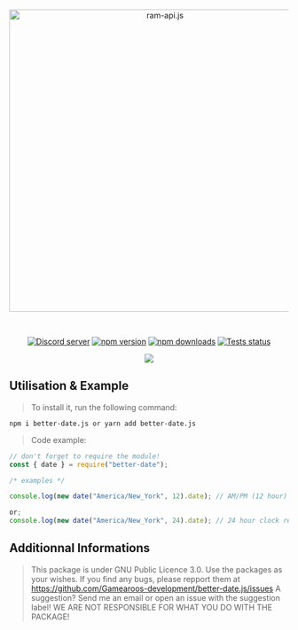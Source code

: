 <div align="center">
  <br />
  <p>
    <a href="https://www.npmjs.com/package/better-date.js"><img src="https://gamearoo.top/ram/Bd.png" width="546" alt="ram-api.js" /></a>
  </p>
  <br />
  <p>
    <a href="https://discord.gg/q3ycRjBG9q"><img src="https://img.shields.io/discord/605900262581993472?color=5865F2&logo=discord&logoColor=white" alt="Discord server" /></a>
    <a href="https://www.npmjs.com/package/better-date.js"><img src="https://img.shields.io/npm/v/better-date.js.svg?maxAge=3600" alt="npm version" /></a>
    <a href="https://www.npmjs.com/package/better-date.js"><img src="https://img.shields.io/npm/dt/better-date.js.svg?maxAge=3600" alt="npm downloads" /></a>
    <a href="https://github.com/Anime-Development/better-date.js/actions"><img src="https://github.com/Gamearoos-development/discord-helper.js/actions/workflows/text.yml/badge.svg" alt="Tests status" /></a>
  </p>
  <a href="https://nodei.co/npm/better-date.js/"><img src="https://nodei.co/npm/better-date.js.png?downloads=true&downloadRank=true&stars=true"></a>
</div>

## Utilisation & Example

> To install it, run the following command:

```batch
npm i better-date.js or yarn add better-date.js
```

> Code example:

```js
// don't forget to require the module!
const { date } = require("better-date");

/* examples */

console.log(new date("America/New_York", 12).date); // AM/PM (12 hour)  returns March 21st 2022, 05:26:02 PM

or;
console.log(new date("America/New_York", 24).date); // 24 hour clock returns March 21st 2022, 17:26:15
```

>

## Additionnal Informations

> This package is under GNU Public Licence 3.0.
> Use the packages as your wishes.
> If you find any bugs, please repport them at https://github.com/Gamearoos-development/better-date.js/issues
> A suggestion? Send me an email or open an issue with the suggestion label!
> WE ARE NOT RESPONSIBLE FOR WHAT YOU DO WITH THE PACKAGE!
